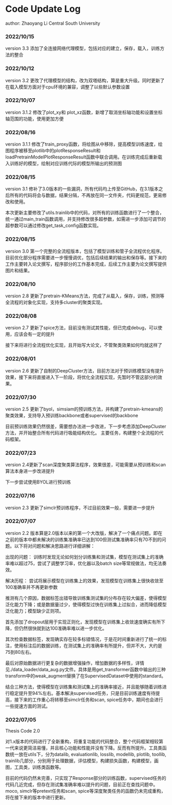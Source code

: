 # Code Update Log
author: Zhaoyang Li
Central South University

### 2022/10/15
version 3.3 添加了全连接网络代理模型，包括对应的建立，保存，载入，训练方法的整合

### 2022/10/12
version 3.2 更改了代理模型的结构，改为双塔结构，算是重大升级。同时更新了在载入模型方面对于cpu环境的兼容，调整了以些默认参数设置

### 2022/10/07
version 3.1.2 修改了plot_xy和 plot_xz函数，新增了取消坐标轴功能和设置坐标轴范围的功能，使用更加方便

### 2022/08/16
version 3.1.1 修改了train_proxy函数，将绘图从中移除，提高模型训练速度，绘图程序被移至plotlib中的plotResponseResult和loadPretrainModelPlotResponseResult函数中联合调用。在训练完成后重新载入训练好的模型，绘制对应训练代际的模型所输出的预测图

### 2022/08/15
version 3.1 修补了3.0版本的一些漏洞，所有代码均上传至GitHub，在3.1版本之后所有的代码将会与数据，结果分隔，不再放在同一文件夹，代码更规范，更易修改和使用。

本次更新主要修改了utils.trainlib中的代码，对所有的训练函数进行了一个整合，统一通过main_train函数调用，并支持修改很多超参数，如需进一步添加可调节的超参数可以通过修改get_task_config函数实现。

### 2022/08/15
version 3.0 第一个完整的全流程版本，包括了模型训练和管子全流程优化程序。目前优化部分程序需要进一步慢慢调优，包括后续结果的输出和保存等。接下来的工作主要转入论文撰写，程序部分的工作基本完成，后续工作主要为论文撰写提供图片和结果。

### 2022/08/10
version 2.8 更新了pretrain-KMeans方法，完成了从载入，保存，训练，预测等全流程的对象化实现，支持多cluster的聚类实现。

### 2022/08/08
version 2.7 更新了spice方法，目前没有测试其性能，但已完成debug，可以使用，应该会有一定的提升

接下来将进行全流程优化实现，且开始写大论文，不管聚类效果如何均就这样了

### 2022/08/01
version 2.6 更新了自制的DeepCluster方法，目前方法对于预训练模型没有提升效果，接下来将直接进入下一阶段，将优化全流程实现，先暂时不管这部分的效果。

### 2022/07/30
version 2.5 更新了byol，simsiam的预训练方法，并构建了pretrain-kmeans的聚类效果，支持导入预训练backbone或者supervised的backbone

目前预训练效果仍然很差，需要想办法进一步改进，下一步考虑添加DeepCluster方法，并开始整合所有代码进行吸能结构优化。
主要任务，构建整个全流程的代码框架。

### 2022/07/23
version 2.4更新了scan深度聚类算法程序，效果很差，可能需要从预训练和scan算法本身进一步改进提升

下一步尝试使用BYOL进行预训练

### 2022/07/16
version 2.3 更新了simclr预训练程序，不过目前效果一般，需要进一步提升

### 2022/07/07

version 2.2 版本算是2.0版本以来的第一个大改版，解决了一个痛点问题。即在之前的版本中都未解决的训练集准确率已达到100但测试集准确率只有70不到的问题。以下将对问题和解决思路进行详细讲解：

出现的问题：
训练时发现无论如何划分训练集和测试集，模型在测试集上的准确率难以超过75，尝试了调整学习率，优化器以及batch size等常规做法，均无法奏效。

解决历程：
尝试将展示模型在训练集上的效果，发现模型在训练集上很快收敛至100准确率并不再更新参数

推测有几个原因，数据标签出错导致训练集测试集的分布存在较大偏差，使得模型泛化能力下降；或是数据量过少，使得模型过快在训练集上过拟合，进而降低模型泛化能力；模型缺少正则项。

首先添加了dropout层用于实现正则化，发现模型在训练集上收敛速度确实有所下降，但仍然很快就到达100准确率难以进一步优化。

其次检查数据标签，发现确实存在较多标错情况，于是花时间重新进行了统一的标注，使用标注后的数据训练，在测试集上的准确率有所提升，但并不大，大约是75到80左右。

最后对原始数据进行更复杂的数据增强操作，增加数据的多样性，详情见./data_loader/data_aug.py文件。具体是用get_transformer函数中输出的三种transform中的weak_augment替换了在SupervisedDataset中使用的standard。

结合三种方法，使得模型在训练集和测试集上的准确率接近，并且能够随着训练进行稳定提升至94%左右。基本解决supervised任务，只是目前训练速度有待提高，接下来的工作重心将转移至simclr任务和scan, spice任务中，期间也会进行一些提速方面的测试。


### 2022/07/05

Thesis Code 2.0

对1.x版本的代码进行了全新重构，将重复功能的代码整合，整个代码框架相较第一代来说更简洁易懂，并且核心功能和性能并没有下降。反而有所提升。工具类函数统一放在utils下，分为datalib, evaluationlib, losslib, modellib, plotlib, toollib, trainlib几部分，分别用于处理数据，评估模型，构建损失函数，构建模型，画图，工具类，训练类函数等。

目前的代码仍然未完善，只实现了Response部分的训练函数，supervised任务的代码几近完成，但存在测试集准确率难以提升的问题，目前正在查找问题中。moco, simclr等pretext任务和scan, spice等深度聚类任务的函数仍未完成重构，将在接下来的版本中进行更新。
